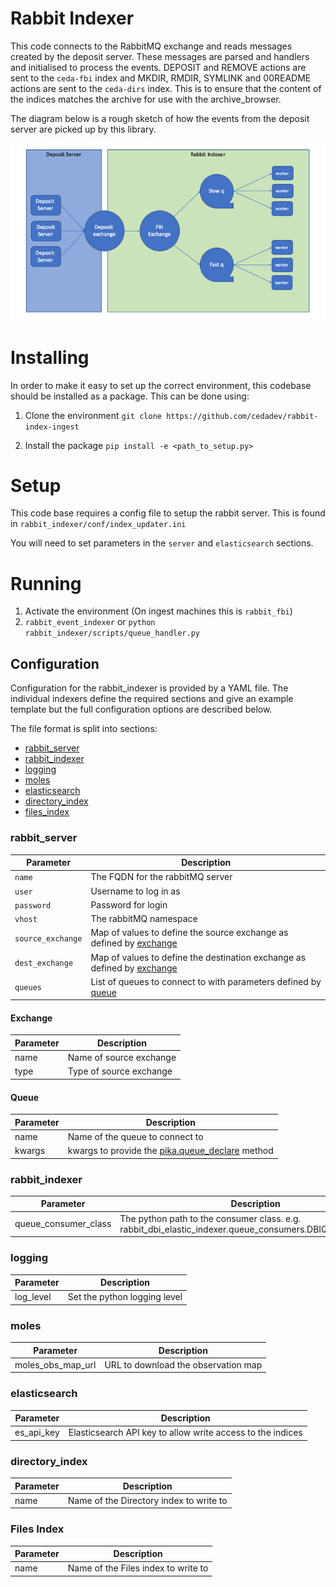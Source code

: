 # Rabbit Indexer

This code connects to the RabbitMQ exchange and reads messages created by the deposit server.
These messages are parsed and handlers and initialised to process the events.
DEPOSIT and REMOVE actions are sent to the `ceda-fbi` index and MKDIR, RMDIR, SYMLINK and 00README actions
are sent to the `ceda-dirs` index. 
This is to ensure that the content of the indices matches the archive for use with the archive_browser.

The diagram below is a rough sketch of how the events from the deposit server are picked up by this library.

![Service Diagram for Rabbit Indexer](docs/images/rabbit_indexer.png)

# Installing

In order to make it easy to set up the correct environment, this codebase should be installed as a package.
This can be done using:

1. Clone the environment `git clone https://github.com/cedadev/rabbit-index-ingest`

2. Install the package `pip install -e <path_to_setup.py>`


# Setup

This code base requires a config file to setup the rabbit server. This is found
in `rabbit_indexer/conf/index_updater.ini`

You will need to set parameters in the `server` and `elasticsearch` sections.

# Running

1. Activate the environment (On ingest machines this is `rabbit_fbi`)
2. `rabbit_event_indexer` or `python rabbit_indexer/scripts/queue_handler.py`

## Configuration

Configuration for the rabbit_indexer is provided by a YAML file. The individual indexers
define the required sections and give an example template but the full configuration
options are described below.

The file format is split into sections:
- [rabbit_server](#rabbit_server)
- [rabbit_indexer](#rabbit-indexer)
- [logging](#logging)
- [moles](#moles)
- [elasticsearch](#elasticsearch)
- [directory_index](#directory-index)
- [files_index](#files-index)

### rabbit_server

| Parameter | Description |
|-----------|-------------|
| `name`                    | The FQDN for the rabbitMQ server |
| `user`                    | Username to log in as |
| `password`                | Password for login |
| `vhost`                   | The rabbitMQ namespace |
| `source_exchange`         | Map of values to define the source exchange as defined by [exchange](#exchange) |
| `dest_exchange`           | Map of values to define the destination exchange as defined by [exchange](#exchange) |
| `queues`                  | List of queues to connect to with parameters defined by [queue](#queue)|

#### Exchange

| Parameter | Description |
|-----------|-------------|
| name | Name of source exchange |
| type | Type of source exchange |

#### Queue

| Parameter | Description |
|-----------|-------------|
| name      | Name of the queue to connect to |
| kwargs    | kwargs to provide the [pika.queue_declare](https://pika.readthedocs.io/en/stable/modules/channel.html#pika.channel.Channel.queue_declare) method |

### rabbit_indexer

| Parameter | Description |
|-----------|-------------|
| queue_consumer_class | The python path to the consumer class. e.g. rabbit_dbi_elastic_indexer.queue_consumers.DBIQueueConsumer |

### logging
| Parameter | Description |
|-----------|-------------|
| log_level | Set the python logging level |

### moles
| Parameter | Description |
|-----------|-------------|
| moles_obs_map_url | URL to download the observation map |

### elasticsearch
| Parameter | Description |
|-----------|-------------|
| es_api_key | Elasticsearch API key to allow write access to the indices |

### directory_index
| Parameter | Description |
|-----------|-------------|
| name | Name of the Directory index to write to |

### Files Index
| Parameter | Description |
|-----------|-------------|
| name | Name of the Files index to write to |